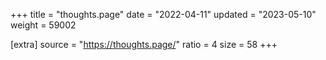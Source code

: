 +++
title = "thoughts.page"
date = "2022-04-11"
updated = "2023-05-10"
weight = 59002

[extra]
source = "https://thoughts.page/"
ratio = 4
size = 58
+++

